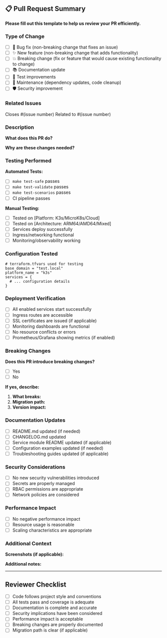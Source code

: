 ## 📋 **Pull Request Summary**

**Please fill out this template to help us review your PR efficiently.**

### **Type of Change**
<!-- Mark the type of change this PR represents -->

- [ ] 🐛 Bug fix (non-breaking change that fixes an issue)
- [ ] ✨ New feature (non-breaking change that adds functionality)
- [ ] 💥 Breaking change (fix or feature that would cause existing functionality to change)
- [ ] 📚 Documentation update
- [ ] 🧪 Test improvements
- [ ] 🔧 Maintenance (dependency updates, code cleanup)
- [ ] 🛡️ Security improvement

### **Related Issues**
<!-- Link any related issues -->
Closes #(issue number)
Related to #(issue number)

### **Description**
<!-- Provide a clear description of the changes and the motivation behind them -->

**What does this PR do?**


**Why are these changes needed?**


### **Testing Performed**
<!-- Describe the testing you have performed -->

**Automated Tests:**
- [ ] `make test-safe` passes
- [ ] `make test-validate` passes
- [ ] `make test-scenarios` passes
- [ ] CI pipeline passes

**Manual Testing:**
- [ ] Tested on [Platform: K3s/MicroK8s/Cloud]
- [ ] Tested on [Architecture: ARM64/AMD64/Mixed]
- [ ] Services deploy successfully
- [ ] Ingress/networking functional
- [ ] Monitoring/observability working

### **Configuration Tested**
<!-- Include a snippet of your test configuration -->

```hcl
# terraform.tfvars used for testing
base_domain = "test.local"
platform_name = "k3s"
services = {
  # ... configuration details
}
```

### **Deployment Verification**
<!-- Verify these aspects work correctly -->

- [ ] All enabled services start successfully
- [ ] Ingress routes are accessible
- [ ] SSL certificates are issued (if applicable)
- [ ] Monitoring dashboards are functional
- [ ] No resource conflicts or errors
- [ ] Prometheus/Grafana showing metrics (if enabled)

### **Breaking Changes**
<!-- If this introduces breaking changes, describe them -->

**Does this PR introduce breaking changes?**
- [ ] Yes
- [ ] No

**If yes, describe:**
1. **What breaks:**
2. **Migration path:**
3. **Version impact:**

### **Documentation Updates**
<!-- Confirm documentation is updated -->

- [ ] README.md updated (if needed)
- [ ] CHANGELOG.md updated
- [ ] Service module README updated (if applicable)
- [ ] Configuration examples updated (if needed)
- [ ] Troubleshooting guides updated (if applicable)

### **Security Considerations**
<!-- Address any security implications -->

- [ ] No new security vulnerabilities introduced
- [ ] Secrets are properly managed
- [ ] RBAC permissions are appropriate
- [ ] Network policies are considered

### **Performance Impact**
<!-- Consider performance implications -->

- [ ] No negative performance impact
- [ ] Resource usage is reasonable
- [ ] Scaling characteristics are appropriate

### **Additional Context**
<!-- Any additional information that would help reviewers -->

**Screenshots (if applicable):**


**Additional notes:**


---

## **Reviewer Checklist**
<!-- For maintainers reviewing this PR -->

- [ ] Code follows project style and conventions
- [ ] All tests pass and coverage is adequate
- [ ] Documentation is complete and accurate
- [ ] Security implications have been considered
- [ ] Performance impact is acceptable
- [ ] Breaking changes are properly documented
- [ ] Migration path is clear (if applicable)
